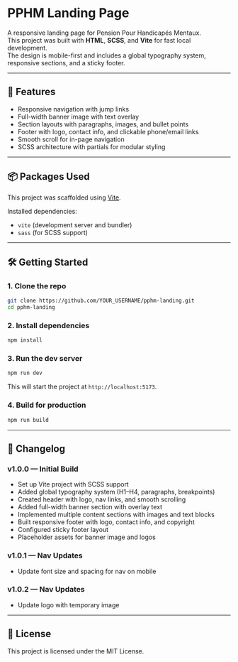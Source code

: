 # PPHM Landing Page

A responsive landing page for Pension Pour Handicapés Mentaux.  
This project was built with **HTML**, **SCSS**, and **Vite** for fast local development.  
The design is mobile-first and includes a global typography system, responsive sections, and a sticky footer.  

---

## 🚀 Features
- Responsive navigation with jump links
- Full-width banner image with text overlay
- Section layouts with paragraphs, images, and bullet points
- Footer with logo, contact info, and clickable phone/email links
- Smooth scroll for in-page navigation
- SCSS architecture with partials for modular styling

---

## 📦 Packages Used
This project was scaffolded using [Vite](https://vitejs.dev/).

Installed dependencies:
- `vite` (development server and bundler)
- `sass` (for SCSS support)

---

## 🛠️ Getting Started

### 1. Clone the repo
```bash
git clone https://github.com/YOUR_USERNAME/pphm-landing.git
cd pphm-landing
```

### 2. Install dependencies
```bash
npm install
```

### 3. Run the dev server
```bash
npm run dev
```
This will start the project at `http://localhost:5173`.

### 4. Build for production
```bash
npm run build
```

---

## 📖 Changelog

### v1.0.0 — Initial Build
- Set up Vite project with SCSS support
- Added global typography system (H1–H4, paragraphs, breakpoints)
- Created header with logo, nav links, and smooth scrolling
- Added full-width banner section with overlay text
- Implemented multiple content sections with images and text blocks
- Built responsive footer with logo, contact info, and copyright
- Configured sticky footer layout
- Placeholder assets for banner image and logos

### v1.0.1 — Nav Updates
- Update font size and spacing for nav on mobile

### v1.0.2 — Nav Updates
- Update logo with temporary image

---

## 📄 License
This project is licensed under the MIT License.